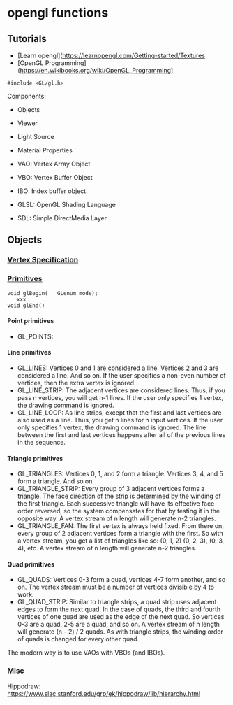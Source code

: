 # opengl functions

## Tutorials
- [Learn opengl](https://learnopengl.com/Getting-started/Textures
- [OpenGL Programming](https://en.wikibooks.org/wiki/OpenGL_Programming]


```
#include <GL/gl.h>
```
Components:
- Objects
- Viewer
- Light Source
- Material Properties

- VAO: Vertex Array Object
- VBO: Vertex Buffer Object
- IBO: Index buffer object.

- GLSL: OpenGL Shading Language
- SDL: Simple DirectMedia Layer

## Objects
### [Vertex Specification](https://www.khronos.org/opengl/wiki/Vertex_Specification)
### [Primitives](https://www.khronos.org/opengl/wiki/Primitive)
```
void glBegin(	GLenum mode);
   xxx   
void glEnd()
```
#### Point primitives
- GL_POINTS:
#### Line primitives
- GL_LINES: Vertices 0 and 1 are considered a line. Vertices 2 and 3 are considered a line. And so on. If the user specifies a non-even number of vertices, then the extra vertex is ignored.
- GL_LINE_STRIP: The adjacent vertices are considered lines. Thus, if you pass n vertices, you will get n-1 lines. If the user only specifies 1 vertex, the drawing command is ignored.
- GL_LINE_LOOP: As line strips, except that the first and last vertices are also used as a line. Thus, you get n lines for n input vertices. If the user only specifies 1 vertex, the drawing command is ignored. The line between the first and last vertices happens after all of the previous lines in the sequence.
#### Triangle primitives
- GL_TRIANGLES: Vertices 0, 1, and 2 form a triangle. Vertices 3, 4, and 5 form a triangle. And so on.
- GL_TRIANGLE_STRIP: Every group of 3 adjacent vertices forms a triangle. The face direction of the strip is determined by the winding of the first triangle. Each successive triangle will have its effective face order reversed, so the system compensates for that by testing it in the opposite way. A vertex stream of n length will generate n-2 triangles.
- GL_TRIANGLE_FAN: The first vertex is always held fixed. From there on, every group of 2 adjacent vertices form a triangle with the first. So with a vertex stream, you get a list of triangles like so: (0, 1, 2) (0, 2, 3), (0, 3, 4), etc. A vertex stream of n length will generate n-2 triangles.   
#### Quad primitives
- GL_QUADS: Vertices 0-3 form a quad, vertices 4-7 form another, and so on. The vertex stream must be a number of vertices divisible by 4 to work.
- GL_QUAD_STRIP: Similar to triangle strips, a quad strip uses adjacent edges to form the next quad. In the case of quads, the third and fourth vertices of one quad are used as the edge of the next quad. So vertices 0-3 are a quad, 2-5 are a quad, and so on. A vertex stream of n length will generate (n - 2) / 2 quads. As with triangle strips, the winding order of quads is changed for every other quad.
    
The modern way is to use VAOs with VBOs (and IBOs).


### Misc
Hippodraw: https://www.slac.stanford.edu/grp/ek/hippodraw/lib/hierarchy.html

